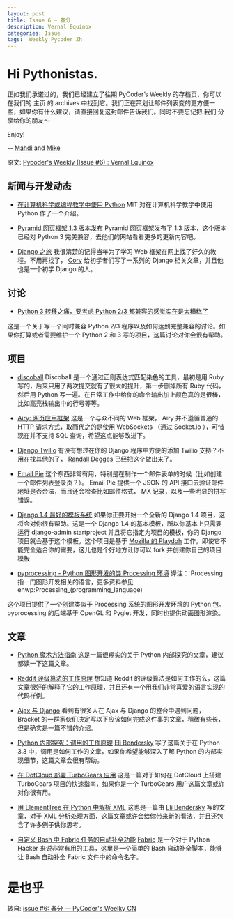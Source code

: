 ```yaml
---
layout: post
title: Issue 6 ~ 春分
description: Vernal Equinox
categories: Issue
tags:  Weekly Pycoder Zh
---
```


# Hi Pythonistas. 

正如我们承诺过的，我们已经建立了往期 PyCoder’s Weekly 的存档页，你可以在我们的 主页 的 archives 中找到它。我们正在策划让邮件列表变的更方便一些，如果你有什么建议，请直接回复这封邮件告诉我们。同时不要忘记把 我们 分享给你的朋友～




Enjoy!


--
[Mahdi](https://twitter.com/#!/myusuf3) and [Mike](https://twitter.com/#!/mgrouchy)

原文: [Pycoder's Weekly (Issue #6) : Vernal Equinox](http://us4.campaign-archive2.com/?u=9735795484d2e4c204da82a29&id=a07b4b921f)


## 新闻与开发动态

- [在计算机科学或编程教学中使用 Python](http://ocw.mit.edu/courses/electrical-engineering-and-computer-science/6-00sc-introduction-to-computer-science-and-programming-spring-2011/)
MIT 对在计算机科学教学中使用 Python 作了一个介绍。

- [Pyramid 网页框架 1.3 版本发布](http://readthedocs.org/docs/pyramid/en/1.3-branch/whatsnew-1.3.html)
Pyramid 网页框架发布了 1.3 版本，这个版本已经对 Python 3 完美兼容，去他们的网站看看更多的更新内容吧。

- [Django 之旅](http://pressedweb.com/django-djourney/)
我很清楚的记得当年为了学习 Web 框架在网上找了好久的教程。不用再找了， 
[Cory](https://twitter.com/#!/PressedWeb)
 给初学者们写了一系列的 Django 相关文章，并且他也是一个初学 Django 的人。




## 讨论

- [Python 3 转移之痛，要考虑 Python 2/3 都兼容的感觉实在是太糟糕了](http://www.reddit.com/r/Python/comments/r3qv2/python_3_transition_gripes_im_writing_a_py23/)

这是一个关于写一个同时兼容 Python 2/3 程序以及如何达到完整兼容的讨论。如果你打算或者需要维护一个 Python 2 和 3 写的项目，这篇讨论对你会很有帮助。


## 项目

- [discoball](https://github.com/bkad/discoball)
Discoball 是一个通过正则表达式匹配染色的工具，最初是用 Ruby 写的，后来只用了两次提交就有了很大的提升，第一步删掉所有 Ruby 代码，然后用 Python 写一遍。在日常工作中给你的命令输出加上颜色真的是很棒，比如高亮栈输出中的行号等等。

- [Airy: 网页应用框架](http://airy.letolab.com/)
这是一个与众不同的 Web 框架， Airy 并不遵循普通的 HTTP 请求方式，取而代之的是使用 WebSockets （通过 Socket.io ），可惜现在并不支持 SQL 查询，希望这点能够改进下。

- [Django Twilio](https://github.com/rdegges/django-twilio)
有没有想过在你的 Django 程序中方便的添加 Twilio 支持？不用在找其他的了， 
[Randall Degges](https://twitter.com/#!/rdegges)
已经把这个做出来了。

- [Email Pie](http://emailpie.com/)
这个东西非常有用，特别是在制作一个邮件表单的时候（比如创建一个邮件列表登录页？）。 Email Pie 提供一个 JSON 的 API 接口去验证邮件地址是否合法，而且还会检查比如邮件格式， MX 记录，以及一些明显的拼写错误。

- [Django 1.4 最好的模板系统](https://github.com/xenith/django-base-template)
如果你正要开始一个全新的 Django 1.4 项目，这将会对你很有帮助。这是一个 Django 1.4 的基本模板，所以你基本上只需要运行 django-admin startproject 并且将它指定为项目的模板，你的 Django 项目就会基于这个模板。这个项目是基于 
[Mozilla 的 Playdoh](https://github.com/mozilla/playdoh)
工作。即使它不能完全适合你的需要，这儿也是个好地方让你可以 fork 并创建你自己的项目模板

- [pyprocessing - Python 图形开发的类 Processing 环境](http://code.google.com/p/pyprocessing/)
译注： Processing 指一门图形开发相关的语言，更多资料参见 enwp:Processing_(programming_language)

这个项目提供了一个创建类似于 Processing 系统的图形开发环境的 Python 包。 pyprocessing 的后端基于 OpenGL 和 Pyglet 开发，同时也提供动画图形渲染。


## 文章

- [Python 魔术方法指南](http://pycoders-weekly-chinese.readthedocs.org/en/latest/issue6/a-guide-to-pythons-magic-methods.html)
这是一篇很翔实的关于 Python 内部探究的文章，建议都读一下这篇文章。

- [Reddit 评级算法的工作原理](http://pycoders-weekly-chinese.readthedocs.org/en/latest/issue6/how-reddit-ranking-algorithms-work.html)
想知道 Reddit 的评级算法是如何工作的么，这篇文章很好的解释了它的工作原理，并且还有一个用我们非常喜爱的语言实现的代码样例。

- [Ajax 与 Django](http://brack3t.com/ajax-and-django-views.html)
看到有很多人在 Ajax 与 Django 的整合中遇到问题， Bracket 的一群家伙们决定写以下应该如何完成这件事的文章，稍微有些长，但是确实是一篇不错的介绍。

- [Python 内部探究：调用的工作原理](http://pycoders-weekly-chinese.readthedocs.org/en/latest/issue6/python-internals-how-callables-work.html)
[Eli Bendersky](https://plus.google.com/103282573189025907018)
写了这篇关于在 Python 3.3 中，调用是如何工作的文章，如果你希望能够深入了解 Python 的内部实现细节，这篇文章会很有帮助。

- [在 DotCloud 部署 TurboGears 应用](http://pycoders-weekly-chinese.readthedocs.org/en/latest/issue6/deploying-a-turbogears-project-to-dotcloud.html)
这是一篇对于如何在 DotCloud 上搭建 TurboGears 项目的快速指南，如果你是一个 TurboGears 用户这篇文章或许对你很有用。

- [用 ElementTree 在 Python 中解析 XML](http://pycoders-weekly-chinese.readthedocs.org/en/latest/issue6/processing-xml-in-python-with-element-tree.html)
这也是一篇由 
[Eli Bendersky](https://plus.google.com/103282573189025907018)
 写的文章，对于 XML 分析处理方面，这篇文章或许会给你带来新的看法，并且还包含了许多例子供你思考。

- [自定义 Bash 中 Fabric 任务的自动补全功能](http://foobar.lu/wp/2012/03/20/custom-bash-completion-for-fabric-tasks/)
[Fabric](http://docs.fabfile.org/en/1.4.0/index.html)
是一个对于 Python Hacker 来说非常有用的工具，这里是一个简单的 Bash 自动补全脚本，能够让 Bash 自动补全 Fabric 文件中的命令名字。

# 是也乎

转自: [issue #6: 春分 — PyCoder's Weelky CN](http://pycoders-weekly-chinese.readthedocs.org/en/latest/issue6/index.html)
